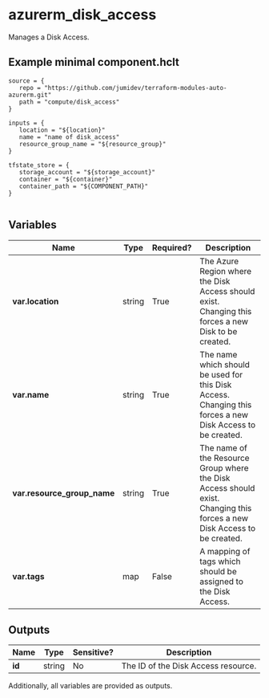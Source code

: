 # azurerm_disk_access

Manages a Disk Access.

## Example minimal component.hclt

```hcl
source = {
   repo = "https://github.com/jumidev/terraform-modules-auto-azurerm.git" 
   path = "compute/disk_access" 
}

inputs = {
   location = "${location}" 
   name = "name of disk_access" 
   resource_group_name = "${resource_group}" 
}

tfstate_store = {
   storage_account = "${storage_account}" 
   container = "${container}" 
   container_path = "${COMPONENT_PATH}" 
}


```

## Variables

| Name | Type | Required? |  Description |
| ---- | ---- | --------- |  ----------- |
| **var.location** | string | True | The Azure Region where the Disk Access should exist. Changing this forces a new Disk to be created. | 
| **var.name** | string | True | The name which should be used for this Disk Access. Changing this forces a new Disk Access to be created. | 
| **var.resource_group_name** | string | True | The name of the Resource Group where the Disk Access should exist. Changing this forces a new Disk Access to be created. | 
| **var.tags** | map | False | A mapping of tags which should be assigned to the Disk Access. | 



## Outputs

| Name | Type | Sensitive? | Description |
| ---- | ---- | --------- | --------- |
| **id** | string | No  | The ID of the Disk Access resource. | 

Additionally, all variables are provided as outputs.
